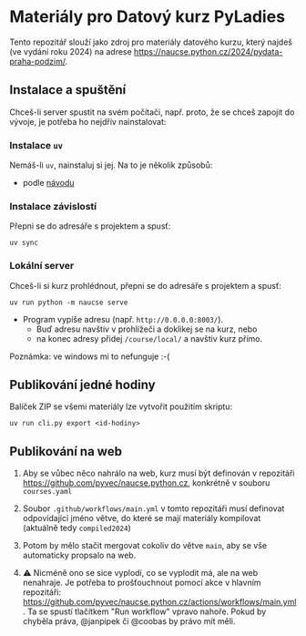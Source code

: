# Materiály pro Datový kurz PyLadies

Tento repozitář slouží jako zdroj pro materiály datového kurzu, který najdeš
(ve vydání roku 2024) na adrese https://naucse.python.cz/2024/pydata-praha-podzim/.

## Instalace a spuštění

Chceš-li server spustit na svém počítači, např. proto, že se chceš zapojit do
vývoje, je potřeba ho nejdřív nainstalovat:

### Instalace `uv`

Nemáš-li `uv`, nainstaluj si jej. Na to je několik způsobů:

* podle [návodu](https://github.com/astral-sh/uv)

### Instalace závislostí

Přepni se do adresáře s projektem a spusť:

```shell
uv sync
```

### Lokální server

Chceš-li si kurz prohlédnout, přepni se do adresáře s projektem a spusť:

```shell
uv run python -m naucse serve
```

* Program vypíše adresu (např. `http://0.0.0.0:8003/`).
  * Buď adresu navštiv v prohlížeči a doklikej se na kurz, nebo
  * na konec adresy přidej `/course/local/` a navštiv kurz přímo.

Poznámka: ve windows mi to nefunguje :-(

## Publikování jedné hodiny

Balíček ZIP se všemi materiály lze vytvořit použitím skriptu:

```shell
uv run cli.py export <id-hodiny>
```

## Publikování na web

1. Aby se vůbec něco nahrálo na web, kurz musí být definován v repozitáři
https://github.com/pyvec/naucse.python.cz, konkrétně v souboru `courses.yaml`

2. Soubor `.github/workflows/main.yml` v tomto repozitáři musí definovat odpovídající
jméno větve, do které se mají materiály kompilovat (aktuálně tedy `compiled2024`)

3. Potom by mělo stačit mergovat cokoliv do větve `main`, aby se vše automaticky propsalo na web.

4. ⚠️ Nicméně ono se sice vyplodí, co se vyplodit má, ale na web nenahraje. Je potřeba to 
prošťouchnout pomocí akce v hlavním repozitáři: https://github.com/pyvec/naucse.python.cz/actions/workflows/main.yml . 
Ta se spustí tlačítkem "Run workflow" vpravo nahoře. Pokud by chyběla práva, @janpipek či @coobas by právo
mít měli.
